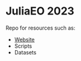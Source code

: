 # JuliaEO 2023
Repo for resources such as:
 + [Website](https://aircentre.github.io/JuliaEO/ "Up-to-date program")
 + Scripts
 + Datasets




